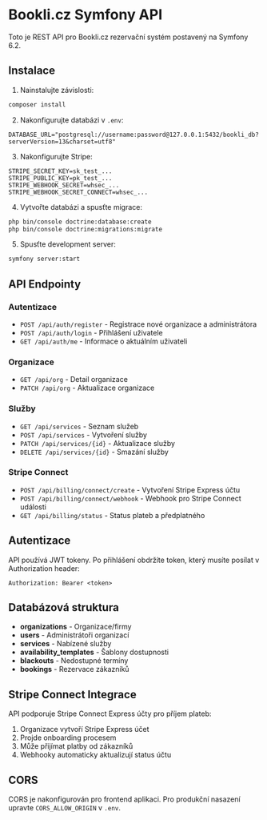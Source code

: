 # Bookli.cz Symfony API

Toto je REST API pro Bookli.cz rezervační systém postavený na Symfony 6.2.

## Instalace

1. Nainstalujte závislosti:
```bash
composer install
```

2. Nakonfigurujte databázi v `.env`:
```env
DATABASE_URL="postgresql://username:password@127.0.0.1:5432/bookli_db?serverVersion=13&charset=utf8"
```

3. Nakonfigurujte Stripe:
```env
STRIPE_SECRET_KEY=sk_test_...
STRIPE_PUBLIC_KEY=pk_test_...
STRIPE_WEBHOOK_SECRET=whsec_...
STRIPE_WEBHOOK_SECRET_CONNECT=whsec_...
```

4. Vytvořte databázi a spusťte migrace:
```bash
php bin/console doctrine:database:create
php bin/console doctrine:migrations:migrate
```

5. Spusťte development server:
```bash
symfony server:start
```

## API Endpointy

### Autentizace
- `POST /api/auth/register` - Registrace nové organizace a administrátora
- `POST /api/auth/login` - Přihlášení uživatele
- `GET /api/auth/me` - Informace o aktuálním uživateli

### Organizace
- `GET /api/org` - Detail organizace
- `PATCH /api/org` - Aktualizace organizace

### Služby
- `GET /api/services` - Seznam služeb
- `POST /api/services` - Vytvoření služby
- `PATCH /api/services/{id}` - Aktualizace služby
- `DELETE /api/services/{id}` - Smazání služby

### Stripe Connect
- `POST /api/billing/connect/create` - Vytvoření Stripe Express účtu
- `POST /api/billing/connect/webhook` - Webhook pro Stripe Connect události
- `GET /api/billing/status` - Status plateb a předplatného

## Autentizace

API používá JWT tokeny. Po přihlášení obdržíte token, který musíte posílat v Authorization header:

```
Authorization: Bearer <token>
```

## Databázová struktura

- **organizations** - Organizace/firmy
- **users** - Administrátoři organizací
- **services** - Nabízené služby
- **availability_templates** - Šablony dostupnosti
- **blackouts** - Nedostupné termíny
- **bookings** - Rezervace zákazníků

## Stripe Connect Integrace

API podporuje Stripe Connect Express účty pro příjem plateb:

1. Organizace vytvoří Stripe Express účet
2. Projde onboarding procesem
3. Může přijímat platby od zákazníků
4. Webhooky automaticky aktualizují status účtu

## CORS

CORS je nakonfigurován pro frontend aplikaci. Pro produkční nasazení upravte `CORS_ALLOW_ORIGIN` v `.env`.